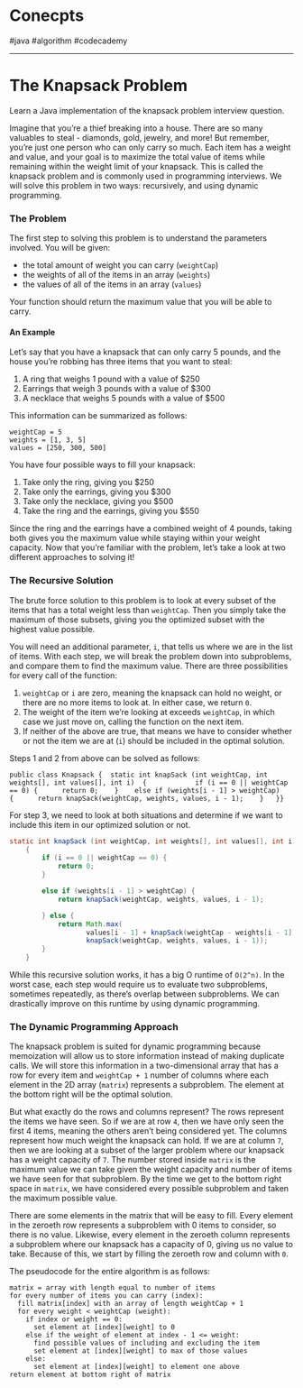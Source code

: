 # Conecpts

#java #algorithm #codecademy

---

# The Knapsack Problem

Learn a Java implementation of the knapsack problem interview question.

Imagine that you’re a thief breaking into a house. There are so many valuables to steal - diamonds, gold, jewelry, and more! But remember, you’re just one person who can only carry so much. Each item has a weight and value, and your goal is to maximize the total value of items while remaining within the weight limit of your knapsack. This is called the knapsack problem and is commonly used in programming interviews. We will solve this problem in two ways: recursively, and using dynamic programming.

### The Problem

The first step to solving this problem is to understand the parameters involved. You will be given:

- the total amount of weight you can carry (`weightCap`)
- the weights of all of the items in an array (`weights`)
- the values of all of the items in an array (`values`)

Your function should return the maximum value that you will be able to carry.

#### An Example

Let’s say that you have a knapsack that can only carry 5 pounds, and the house you’re robbing has three items that you want to steal:

1. A ring that weighs 1 pound with a value of $250
2. Earrings that weigh 3 pounds with a value of $300
3. A necklace that weighs 5 pounds with a value of $500

This information can be summarized as follows:

```pseudo
weightCap = 5 
weights = [1, 3, 5]
values = [250, 300, 500]
```

You have four possible ways to fill your knapsack:

1. Take only the ring, giving you $250
2. Take only the earrings, giving you $300
3. Take only the necklace, giving you $500
4. Take the ring and the earrings, giving you $550

Since the ring and the earrings have a combined weight of 4 pounds, taking both gives you the maximum value while staying within your weight capacity. Now that you’re familiar with the problem, let’s take a look at two different approaches to solving it!

### The Recursive Solution

The brute force solution to this problem is to look at every subset of the items that has a total weight less than `weightCap`. Then you simply take the maximum of those subsets, giving you the optimized subset with the highest value possible.

You will need an additional parameter, `i`, that tells us where we are in the list of items. With each step, we will break the problem down into subproblems, and compare them to find the maximum value. There are three possibilities for every call of the function:

1. `weightCap` or `i` are zero, meaning the knapsack can hold no weight, or there are no more items to look at. In either case, we return `0`.
2. The weight of the item we’re looking at exceeds `weightCap`, in which case we just move on, calling the function on the next item.
3. If neither of the above are true, that means we have to consider whether or not the item we are at (`i`) should be included in the optimal solution.

Steps 1 and 2 from above can be solved as follows:

```
public class Knapsack {  static int knapSack (int weightCap, int weights[], int values[], int i)  {            if (i == 0 || weightCap == 0) {      return 0;    }    else if (weights[i - 1] > weightCap) {      return knapSack(weightCap, weights, values, i - 1);    }   }}
```

For step 3, we need to look at both situations and determine if we want to include this item in our optimized solution or not.

```java
static int knapSack (int weightCap, int weights[], int values[], int i)
    {        
        if (i == 0 || weightCap == 0) {
            return 0;
        }

        else if (weights[i - 1] > weightCap) {
            return knapSack(weightCap, weights, values, i - 1);

        } else {
            return Math.max(
                   values[i - 1] + knapSack(weightCap - weights[i - 1], weights, values, i - 1),
                   knapSack(weightCap, weights, values, i - 1));
        }
    }
```

While this recursive solution works, it has a big O runtime of `O(2^n)`. In the worst case, each step would require us to evaluate two subproblems, sometimes repeatedly, as there’s overlap between subproblems. We can drastically improve on this runtime by using dynamic programming.

### The Dynamic Programming Approach

The knapsack problem is suited for dynamic programming because memoization will allow us to store information instead of making duplicate calls. We will store this information in a two-dimensional array that has a row for every item and `weightCap + 1` number of columns where each element in the 2D array (`matrix`) represents a subproblem. The element at the bottom right will be the optimal solution.

But what exactly do the rows and columns represent? The rows represent the items we have seen. So if we are at row `4`, then we have only seen the first 4 items, meaning the others aren’t being considered yet. The columns represent how much weight the knapsack can hold. If we are at column `7`, then we are looking at a subset of the larger problem where our knapsack has a weight capacity of `7`. The number stored inside `matrix` is the maximum value we can take given the weight capacity and number of items we have seen for that subproblem. By the time we get to the bottom right space in `matrix`, we have considered every possible subproblem and taken the maximum possible value.

There are some elements in the matrix that will be easy to fill. Every element in the zeroeth row represents a subproblem with 0 items to consider, so there is no value. Likewise, every element in the zeroeth column represents a subproblem where our knapsack has a capacity of 0, giving us no value to take. Because of this, we start by filling the zeroeth row and column with `0`.

The pseudocode for the entire algorithm is as follows:

```pseudo
matrix = array with length equal to number of items
for every number of items you can carry (index):
  fill matrix[index] with an array of length weightCap + 1
  for every weight < weightCap (weight):
    if index or weight == 0:
      set element at [index][weight] to 0  
    else if the weight of element at index - 1 <= weight:
      find possible values of including and excluding the item
      set element at [index][weight] to max of those values
    else:
      set element at [index][weight] to element one above
return element at bottom right of matrix
```